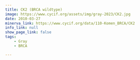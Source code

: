 ```yaml
---
title: CK2 (BRCA wildtype)
image: https://www.cycif.org/assets/img/gray-2023/CK2.jpg
date: 2010-03-27
minerva_link: https://www.cycif.org/data/110-Komen_BRCA/CK2
info_link: null
show_page_link: false
tags:
    - Gray
    - BRCA

---
```

